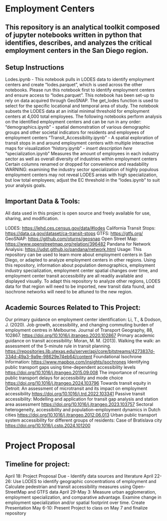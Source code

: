 # Employment Centers
## This repository is an analytical toolkit composed of jupyter notebooks written in python that identifies, describes, and analyzes the critical employment centers in the San Diego region. 

## Setup Instructions
Lodes.ipynb - This notebook pulls in LODES data to identify employment centers and create “lodes.parquet”, which is used across the other notebooks. Please run this notebook first to identify employment centers and ensure access to “lodes.parquet”.
This notebook has been set-up to rely on data acquired through GeoSNAP.
The get_lodes function is used to select for the specific locational and temporal area of study.
The notebook subsets the LODES data at an initial minimal threshold for employment centers at 4,000 total employees.
The following notebooks perform analysis on the identified employment centers and can be run in any order:
“demographics.ipynb” - spatial demonstration of various demographic groups and other societal indicators for residents and employees of employment centers 
“Transit_Accessibility.ipynb” - A spatial exploration of transit stops in and around employment centers with multiple interactive maps for visualization
“history.ipynb” - *insert description here*
“specialization.ipynb” 
Measures the amount of employees in each industry sector as well as overall diversity of industries within employment centers
Certain columns renamed or dropped for convenience and readability
WARNING: examining the industry sector specialization of highly populous employment centers may not reveal LODES areas with high specialization, but low total employees; adjust the EC threshold in the “lodes.ipynb” to suit your analysis goals.

## Important Data & Tools:

All data used in this project is open source and freely available for use, sharing, and modification.

LODES: https://lehd.ces.census.gov/data/#lodes
California Transit Stops: https://data.ca.gov/dataset/ca-transit-stops
GTFS: https://gtfs.org/
GeoSNAP: https://github.com/oturns/geosnap
Open Street Map: https://www.openstreetmap.org/relation/396482
Pandana for Network Analysis: https://udst.github.io/pandana/network.html
Usage:
This repository can be used to learn more about employment centers in San Diego, or adapted to analyze employment centers in other regions. Using this repository, information about population demographics, employment industry specialization, employment center spatial changes over time, and employment center transit accessibility are all readily available and displayed visually. To adapt this repository to analyze other regions, LODES data for that region will need to be imported, new transit data found, and isochrone networks will need to be attuned to the new region.

## Academic Sources Related to This Project:
Our primary guidance on employment center identification: Li, T., & Dodson, J. (2020). Job growth, accessibility, and changing commuting burden of employment centres in Melbourne. Journal of Transport Geography, 88, 102867. https://doi.org/10.1016/j.jtrangeo.2020.102867
Primary academic guidance on transit accessibility: Moran, M. M. (2013). Walking the walk: an assessment of the 5-minute rule in transit planning. https://repositories.lib.utexas.edu/server/api/core/bitstreams/4273837d-334d-49a3-9a9e-98629e74eb64/content
Foundational Isochrone Information: https://www.mapbox.com/insights/isochrones
Identifying public transport gaps using time-dependent accessibility levels https://doi.org/10.1016/j.jtrangeo.2015.09.008
The importance of recurring public transport delays for accessibility and mode choice https://doi.org/10.1016/j.jtrangeo.2024.103796
Towards transit equity in Detroit: An assessment of microtransit and its impact on employment accessibility https://doi.org/10.1016/j.trd.2022.103341
Passive transit accessibility: Modelling and application for transit gap analysis and station area assessment https://doi.org/10.1016/j.jtrangeo.2023.103757
Sectoral heterogeneity, accessibility and population–employment dynamics in Dutch cities https://doi.org/10.1016/j.jtrangeo.2012.06.013
Urban public transport system accessibility for different groups of residents: Case of Bratislava city https://doi.org/10.1016/j.cstp.2024.101200
# Project Proposal
## Timeline for project:
April 18: Project Proposal Due - Identify data sources and literature
April 22-26: Use LODES to identify geographic concentrations of employment and Calculate pedestrian and transit accessibility measures using Open-StreetMap and GTFS data
April 29-May 3: Measure urban agglomeration, employment specialization, and comparative advantage. Examine change in employment specialization and/or spatial footprint over time. Create Presentation
May 6-10: Present Project to class on May 7 and finalize repository



